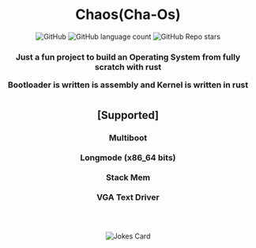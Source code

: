 <div align="center">

# Chaos(Cha-Os)

<div>
<img alt="GitHub" src="https://img.shields.io/github/license/Walker-00/chaos?color=red&style=flat-square">
<img alt="GitHub language count" src="https://img.shields.io/github/languages/count/Walker-00/chaos?color=red&logo=rust&logoColor=red&style=flat-square">
<img alt="GitHub Repo stars" src="https://img.shields.io/github/stars/Walker-00/chaos?color=red&logo=github&style=flat-square">
</div>

<h3>

Just a fun project to build an Operating System from fully scratch with rust

Bootloader is written is assembly and
Kernel is written in rust
</h3>

#

## [Supported]
<h3>

Multiboot<br><br>
Longmode (x86_64 bits)<br><br>
Stack Mem<br><br>
VGA Text Driver<br><br>
</h3>

#

![Jokes Card](https://readme-jokes.vercel.app/api?theme=tokyonight)


</div>
